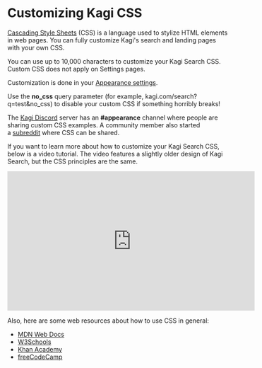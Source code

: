 # Customizing Kagi CSS

[Cascading Style Sheets](https://en.wikipedia.org/wiki/CSS) (CSS) is a language used to stylize HTML elements in web pages. You can fully customize Kagi's search and landing pages with your own CSS.

You can use up to 10,000 characters to customize your Kagi Search CSS. Custom CSS does not apply on Settings pages.

Customization is done in your [Appearance settings](https://kagi.com/settings?p=custom_css).

Use the **no\_css** query parameter (for example, kagi.com/search?q=test&no\_css) to disable your custom CSS if something horribly breaks!

The [Kagi Discord](https://kagi.com/discord) server has an **\#appearance** channel where people are sharing custom CSS examples. A community member also started a [subreddit](https://www.reddit.com/r/KagiUserCSS/) where CSS can be shared.

If you want to learn more about how to customize your Kagi Search CSS, below is a video tutorial. The video features a slightly older design of Kagi Search, but the CSS principles are the same.

<iframe width="560" height="315" src="https://www.youtube-nocookie.com/embed/Xpk5TAhGasc" title="YouTube video player" frameborder="0" allow="accelerometer; autoplay; clipboard-write; encrypted-media; gyroscope; picture-in-picture" allowfullscreen></iframe>

Also, here are some web resources about how to use CSS in general:

- [MDN Web Docs](https://developer.mozilla.org/en-US/docs/Learn/CSS/First_steps)
- [W3Schools](https://www.w3schools.com/css/css_intro.asp)
- [Khan Academy](https://www.khanacademy.org/computing/computer-programming/html-css/intro-to-css/pt/css-basics)
- [freeCodeCamp](https://www.freecodecamp.org/news/get-started-with-css-in-5-minutes-e0804813fc3e/)
